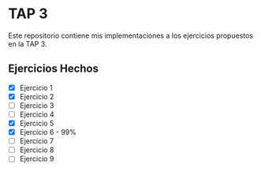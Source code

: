 # TAP 3
Este repositorio contiene mis implementaciones a los ejercicios propuestos en la TAP 3.

## Ejercicios Hechos
- [x] Ejercicio 1
- [x] Ejercicio 2
- [ ] Ejercicio 3
- [ ] Ejercicio 4
- [x] Ejercicio 5
- [x] Ejercicio 6 - 99%
- [ ] Ejercicio 7
- [ ] Ejercicio 8
- [ ] Ejercicio 9